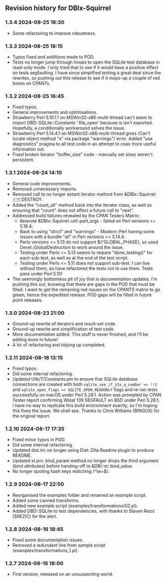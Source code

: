 ## Revision history for DBIx-Squirrel

### 1.3.4 2024-08-25 18:30
-   Some refactoring to improve robustness.

### 1.3.3 2024-08-25 18:15
-   Typos fixed and additions made to POD.
-   Tests no longer jump through hoops to open the SQLite test database in read-only mode. I only tried that
    to see if it would have a positive effect on tests segfaulting. I have since simplified testing a great
    deal since the rewrites, so pushing out this release to see if it mops-up a couple of red boxes on
    CPANTs.

### 1.3.2 2024-08-25 16:45
-   Fixed typos.
-   General improvements and optimisations.
-   Strawberry Perl 5.10.1.1 on MSWin32-x86-multi-thread can't seem to import DBD::SQLite::Constants ':file_open'
    because is isn't exported. Hopefully, a conditionally workaround solves the issue.
-   Strawberry Perl 5.14.4.1 on MSWin32-x86-multi-thread gives /Can't locate object method "e" via package "warnings"/
    error. Added "use diagnostics" pragma to all test code in an attempt to coax more useful information out.
-   Fixed broken iterator "buffer_size" code - manually set sizes weren't persistent.

### 1.3.1 2024-08-24 14:10
-   General code improvements.
-   Removed unnecessary imports.
-   Removed call to no longer extant iterator method from &DBIx::Squirrel::it::DESTROY.
-   Added the "count_all" method back into the iterator class, as well as ensuring that "count"
    does not affect a future call to "next".
-   Addressed build failures revealed by the CPAN Testers Matrix:
    -   Rewrote &DBIx::Squirrel::util::part_args - failed on Perl versions <= 5.18.4;
    -   Back to using "strict" and "warnings" - Modern::Perl having some issues with a bundle "all"
        in Perl versions <= 5.14.4.
    -   Perls versions <= 5.13 do not support ${^GLOBAL_PHASE}, so used Devel::GlobalDestruction
        to work around the issue.
    -   Testing under Perls <= 5.13 seems to require "done_testing()" for each sub-test, as well
        as at the end of the test script.
    -   Testing under Perls <= 5.11 does not support sub-test. I can live without them, so
        have refactored the tests not to use them. Tests pass under Perl 5.10!
-   The seemingly bottomless pit of joy that is documentation updates. I'm pushing this out,
    knowing that there are gaps in the POD that must be filled. I want to get the remaining
    red issues on the CPANTS matrix to go green, hence the expedited release. POD gaps will
    be filled in future point releases.

### 1.3.0 2024-08-23 21:00
-   Ground-up rewrite of iterators and result-set code.
-   Ground-up rewrite and simplification of test code.
-   More documentation added. This stuff is never finished, and I'll be adding more in future!
-   A lot of refactoring and tidying up completed.

### 1.2.11 2024-08-18 13:15
-   Fixed typos.
-   Did some internal refactoring.
-   Updated t/lib/T/Constants.pm to ensure that SQLite database connections are created with
    both `sqlite_see_if_its_a_number => !!1` and `sqlite_open_flags => SQLITE_OPEN_READONLY`
    flags and re-ran tests successfully on macOS under Perl 5.28.1. Action was prompted by
    CPAN Tester report confirming Wstat 139 SEGFAULT on BSD under Perl 5.28.1; I have no way
    to replicate this build environment exactly, so I'm hoping this fixes the issue. We shall
    see. Thanks to Chris Williams (BINGOS) for the original report.

### 1.2.10 2024-08-17 17:35
-   Fixed minor typos in POD.
-   Did some internal refactoring.
-   Updated dist.ini: no longer using Dist::Zilla Readme plugin to produce README.
-   Updated st.pm: bind_param method no longer drops the third argument (bind attributes) before
    handing-off to &DBI::st::bind_value.
-   No longer quoting hash keys matching /^\w+$/.

### 1.2.9 2024-08-17 22:50
-   Reorganised the examples folder and renamed an example script.
-   Added some canned transforms.
-   Added new example script (examples/transformations/02.pl).
-   Added DBD::SQLite to test dependencies, with thanks to Slaven Rezić (SREZIC) for the alert.

### 1.2.8 2024-08-16 18:45
-   Fixed some documentation issues.
-   Removed a redundant line from sample script (examples/transformations_1.pl).

### 1.2.7 2024-08-16 18:00
-   First version, released on an unsuspecting world.

